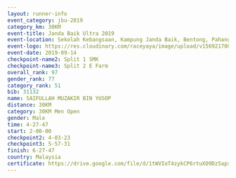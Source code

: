 ```yaml
---
layout: runner-info 
event_category: jbu-2019 
category_km: 30KM 
event-title: Janda Baik Ultra 2019
event-location: Sekolah Kebangsaan, Kampung Janda Baik, Bentong, Pahang, Malaysia 
event-logo: https://res.cloudinary.com/raceyaya/image/upload/v1569217009/logo/janda-baik_vch1pc.jpg 
event-date: 2019-09-14 
checkpoint-name2: Split 1 SMK 
checkpoint-name3: Split 2 E Farm 
overall_rank: 97
gender_rank: 77
category_rank: 51
bib: 31132
name: SAIFULLAH MUZAKIR BIN YUSOP
distance: 30KM
category: 30KM Men Open
gender: Male
time: 4-27-47
start: 2-00-00
checkpoint2: 4-03-23
checkpoint3: 5-57-31
finish: 6-27-47
country: Malaysia
certificate: https://drive.google.com/file/d/1tWVIoT4zykCP6rtuXO9Dz5apxT0SB8UJ/view?usp=sharing
---
```

